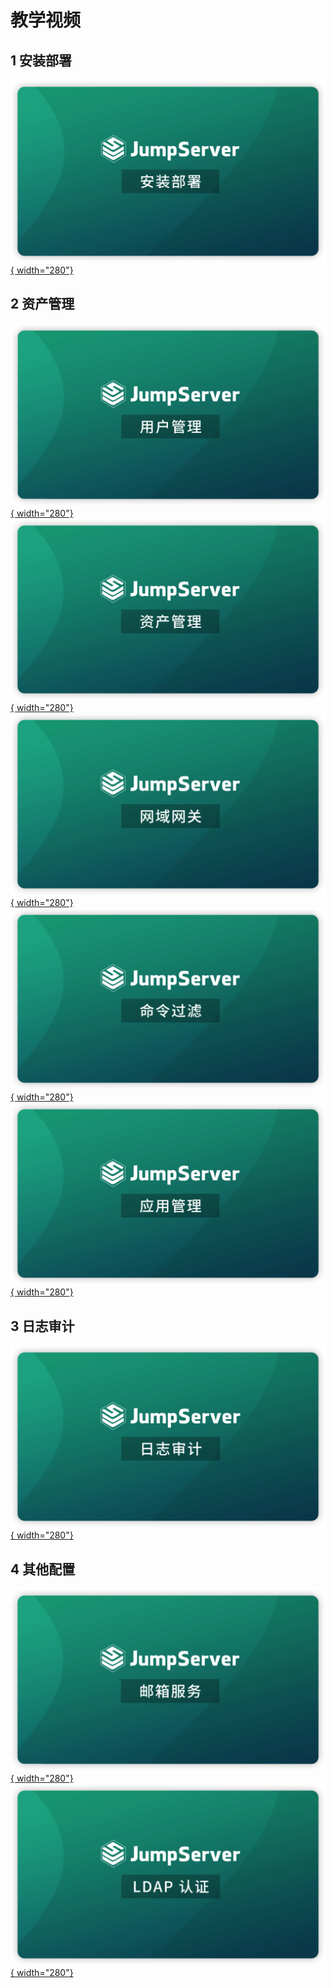 # 教学视频

## 1 安装部署

[![安装部署](img/video/install.png){ width="280"}](https://www.bilibili.com/video/BV1vR4y1w7sG/?spm_id_from=333.788&vd_source=202cc7e93ceb73b966c426555ab06c3f)

## 2 资产管理
[![用户管理](img/video/user_manage.png){ width="280"}](https://www.bilibili.com/video/BV1Nt4y1s7qe/?spm_id_from=333.788&vd_source=202cc7e93ceb73b966c426555ab06c3f)
[![资产管理](img/video/asset_manage.png){ width="280"}](https://www.bilibili.com/video/BV1L5411X7XV/?spm_id_from=333.788&vd_source=202cc7e93ceb73b966c426555ab06c3f)
[![网域网关](img/video/domain_gw.png){ width="280"}](https://www.bilibili.com/video/BV1954y1Z7wo/?spm_id_from=333.788&vd_source=202cc7e93ceb73b966c426555ab06c3f) </br>
[![命令过滤](img/video/command_filter.png){ width="280"}](https://www.bilibili.com/video/BV1k54y1d7xs/?spm_id_from=333.788&vd_source=202cc7e93ceb73b966c426555ab06c3f)
[![应用管理](img/video/application_manage.png){ width="280"}](https://www.bilibili.com/video/BV19g411d7Mx/?spm_id_from=333.788&vd_source=202cc7e93ceb73b966c426555ab06c3f)

## 3 日志审计
[![日志审计](img/video/log_audit.png){ width="280"}](https://www.bilibili.com/video/BV1ua411E7PP/?spm_id_from=333.788&vd_source=202cc7e93ceb73b966c426555ab06c3f)

## 4 其他配置
[![邮箱服务](img/video/emaill_config.png){ width="280"}](https://www.bilibili.com/video/BV18R4y1w7pG/?spm_id_from=333.788&vd_source=202cc7e93ceb73b966c426555ab06c3f)
[![LDAP 认证](img/video/ldap_config.png){ width="280"}](https://www.bilibili.com/video/BV13T4y1q7g3/?spm_id_from=333.788&vd_source=202cc7e93ceb73b966c426555ab06c3f)